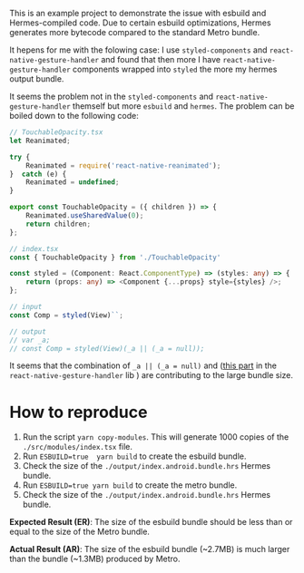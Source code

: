 This is an example project to demonstrate the issue with esbuild and Hermes-compiled code. Due to certain esbuild optimizations, Hermes generates more bytecode compared to the standard Metro bundle.

It hepens for me with the folowing case:
I use `styled-components` and `react-native-gesture-handler` and found that then more I have `react-native-gesture-handler` components wrapped into `styled` the more my hermes output bundle.


It seems the problem not in the `styled-components` and `react-native-gesture-handler` themself but more `esbuild` and `hermes`.
The problem can be boiled down to the following code:


```ts
// TouchableOpacity.tsx
let Reanimated;

try {
    Reanimated = require('react-native-reanimated');
}  catch (e) {
    Reanimated = undefined;
}

export const TouchableOpacity = ({ children }) => {
    Reanimated.useSharedValue(0);
    return children;
};

// index.tsx
const { TouchableOpacity } from './TouchableOpacity'

const styled = (Component: React.ComponentType) => (styles: any) => {
    return (props: any) => <Component {...props} style={styles} />;
};

// input
const Comp = styled(View)``;

// output
// var _a;
// const Comp = styled(View)(_a || (_a = null));
```

It seems that the combination of `_a || (_a = null)` and ([this part](https://github.com/software-mansion/react-native-gesture-handler/blob/a64f74a30142284d67218efb393a7c6e5acae55c/src/handlers/gestures/reanimatedWrapper.ts#L33) in the `react-native-gesture-handler` lib ) are contributing to the large bundle size.

# How to reproduce

1.	Run the script `yarn copy-modules`. This will generate 1000 copies of the `./src/modules/index.tsx` file.
2.	Run `ESBUILD=true  yarn build` to create the esbuild bundle.
3.	Check the size of the `./output/index.android.bundle.hrs` Hermes bundle.
4. Run `ESBUILD=true yarn build` to create the metro bundle.
5.	Check the size of the `./output/index.android.bundle.hrs` Hermes bundle.

**Expected Result (ER)**: The size of the esbuild bundle should be less than or equal to the size of the Metro bundle.

**Actual Result (AR)**: The size of the esbuild bundle (~2.7MB) is much larger than the bundle (~1.3MB) produced by Metro.
